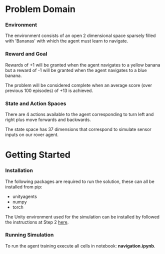 # Problem Domain

### Environment

The environment consists of an open 2 dimensional space sparsely filled with 'Bananas' with which the agent must learn to navigate.

### Reward and Goal

Rewards of +1 will be granted when the agent navigates to a yellow banana but a reward of -1 will be granted when the agent navigates to a blue banana.

The problem will be considered complete when an average score (over previous 100 episodes) of +13 is achieved.

### State and Action Spaces

There are 4 actions available to the agent corresponding to turn left and right plus move forwards and backwards.

The state space has 37 dimensions that correspond to simulate sensor inputs on our rover agent.


# Getting Started

### Installation

The following packages are required to run the solution, these can all be installed from pip:
- unityagents
- numpy
- torch

The Unity environment used for the simulation can be installed by followed the instructions at Step 2 [here](https://classroom.udacity.com/nanodegrees/nd893/parts/6b0c03a7-6667-4fcf-a9ed-dd41a2f76485/modules/4eeb16ab-5ac5-47bf-974d-12784e9730d7/lessons/69bd42c6-b70e-4866-9764-9bfa8c03cdea/concepts/319dc918-bd2c-4d3b-80a5-063bb5f1905a).

### Running Simulation

To run the agent training execute  all cells in notebook: **navigation.ipynb**.